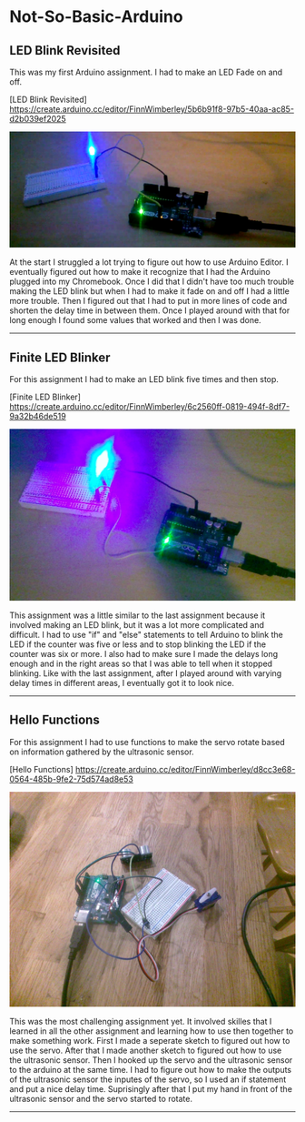 # Not-So-Basic-Arduino

## LED Blink Revisited

This was my first Arduino assignment. I had to make an LED Fade on and off.

[LED Blink Revisited]
https://create.arduino.cc/editor/FinnWimberley/5b6b91f8-97b5-40aa-ac85-d2b039ef2025

![BlinkingLED2](Images/BlinkingLED2.png)

At the start I struggled a lot trying to figure out how to use Arduino Editor. I eventually figured out how to make it recognize that I had the Arduino plugged into my Chromebook. Once I did that I didn't have too much trouble making the LED blink but when I had to make it fade on and off I had a little more trouble. Then I figured out that I had to put in more lines of code and shorten the delay time in between them. Once I played around with that for long enough I found some values that worked and then I was done.

---

## Finite LED Blinker

For this assignment I had to make an LED blink five times and then stop.

[Finite LED Blinker]
https://create.arduino.cc/editor/FinnWimberley/6c2560ff-0819-494f-8df7-9a32b46de519

![FiniteLEDBlinker](Images/FiniteLEDBlinker.jpg)

This assignment was a little similar to the last assignment because it involved making an LED blink, but it was a lot more complicated and difficult. I had to use "if" and "else" statements to tell Arduino to blink the LED if the counter was five or less and to stop blinking the LED if the counter was six or more.  I also had to make sure I made the delays long enough and in the right areas so that I was able to tell when it stopped blinking.  Like with the last assignment, after I played around with varying delay times in different areas, I eventually got it to look nice.

---

## Hello Functions

For this assignment I had to use functions to make the servo rotate based on information gathered by the ultrasonic sensor.

[Hello Functions]
https://create.arduino.cc/editor/FinnWimberley/d8cc3e68-0564-485b-9fe2-75d574ad8e53

![SensorAndServo](Images/SensorAndServo.jpg)

This was the most challenging assignment yet.  It involved skilles that I learned in all the other assignment and learning how to use then together to make something work.  First I made a seperate sketch to figured out how to use the servo.  After that I made another sketch to figured out how to use the ultrasonic sensor.  Then I hooked up the servo and the ultrasonic sensor to the arduino at the same time.  I had to figure out how to make the outputs of the ultrasonic sensor the inputes of the servo, so I used an if statement and put a nice delay time.  Suprisingly after that I put my hand in front of the ultrasonic sensor and the servo started to rotate.

---
